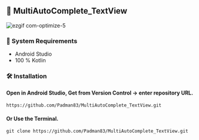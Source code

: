 ## 📱 MultiAutoComplete_TextView

![ezgif com-optimize-5](https://user-images.githubusercontent.com/45048950/92330688-55eaad00-f0a3-11ea-8dd7-514b0e4007e7.gif)

### 🧰 System Requirements

* Android Studio
* 100 % Kotlin

### 🛠️ Installation 

#### Open in Android Studio, Get from Version Control -> enter repository URL.

```
https://github.com/Padman83/MultiAutoComplete_TextView.git
```

#### Or Use the Terminal.

```
git clone https://github.com/Padman83/MultiAutoComplete_TextView.git
